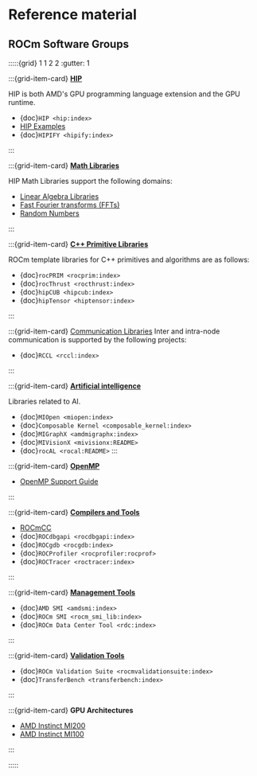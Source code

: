 # Reference material

## ROCm Software Groups

:::::{grid} 1 1 2 2
:gutter: 1

:::{grid-item-card}
**[HIP](./hip.md)**

HIP is both AMD's GPU programming language extension and the GPU runtime.

* {doc}`HIP <hip:index>`
* [HIP Examples](https://github.com/amd/rocm-examples/tree/develop/HIP-Basic)
* {doc}`HIPIFY <hipify:index>`

:::

:::{grid-item-card}
**[Math Libraries](./libraries/gpu-libraries/math.md)**

HIP Math Libraries support the following domains:

* [Linear Algebra Libraries](./libraries/gpu-libraries/math-linear-algebra.md)
* [Fast Fourier transforms (FFTs)](./libraries/gpu-libraries/math-fft.md)
* [Random Numbers](./libraries/gpu-libraries/rand.md)

:::

:::{grid-item-card}
**[C++ Primitive Libraries](./libraries/gpu-libraries/c++primitives.md)**

ROCm template libraries for C++ primitives and algorithms are as follows:

* {doc}`rocPRIM <rocprim:index>`
* {doc}`rocThrust <rocthrust:index>`
* {doc}`hipCUB <hipcub:index>`
* {doc}`hipTensor <hiptensor:index>`

:::

:::{grid-item-card} [Communication Libraries](./libraries/gpu-libraries/communication.md)
Inter and intra-node communication is supported by the following projects:

* {doc}`RCCL <rccl:index>`

:::

:::{grid-item-card}
**[Artificial intelligence](../rocm-ai.md)**

Libraries related to AI.

* {doc}`MIOpen <miopen:index>`
* {doc}`Composable Kernel <composable_kernel:index>`
* {doc}`MIGraphX <amdmigraphx:index>`
* {doc}`MIVisionX <mivisionx:README>`
* {doc}`rocAL <rocal:README>`
:::

:::{grid-item-card}
**[OpenMP](./openmp/openmp.md)**

* [OpenMP Support Guide](./openmp/openmp.md)

:::

:::{grid-item-card}
**[Compilers and Tools](./compilers-tools/index.md)**

* [ROCmCC](./rocmcc/rocmcc.md)
* {doc}`ROCdbgapi <rocdbgapi:index>`
* {doc}`ROCgdb <rocgdb:index>`
* {doc}`ROCProfiler <rocprofiler:rocprof>`
* {doc}`ROCTracer <roctracer:index>`

:::

:::{grid-item-card}
**[Management Tools](./compilers-tools/management-tools.md)**

* {doc}`AMD SMI <amdsmi:index>`
* {doc}`ROCm SMI <rocm_smi_lib:index>`
* {doc}`ROCm Data Center Tool <rdc:index>`

:::

:::{grid-item-card}
**[Validation Tools](./compilers-tools/validation-tools.md)**

* {doc}`ROCm Validation Suite <rocmvalidationsuite:index>`
* {doc}`TransferBench <transferbench:index>`

:::

:::{grid-item-card} **GPU Architectures**

* [AMD Instinct MI200](../conceptual/gpu-arch/mi250.md)
* [AMD Instinct MI100](../conceptual/gpu-arch/mi100.md)

:::

:::::
